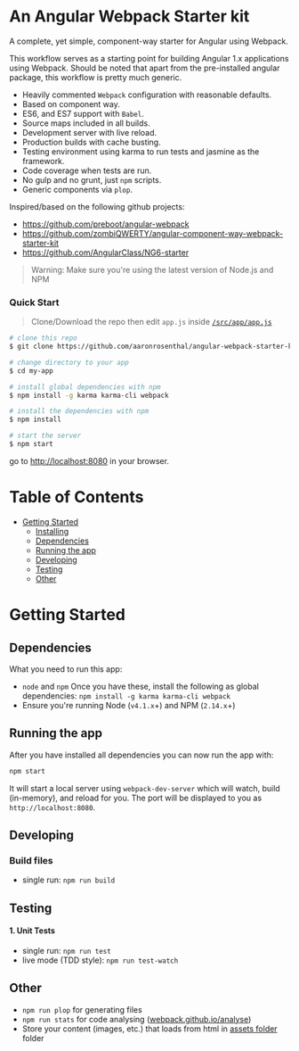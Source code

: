 # An Angular Webpack Starter kit

A complete, yet simple, component-way starter for Angular using Webpack.

This workflow serves as a starting point for building Angular 1.x applications using Webpack. Should be noted that apart from the pre-installed angular package, this workflow is pretty much generic.

* Heavily commented `Webpack` configuration with reasonable defaults.
* Based on component way.
* ES6, and ES7 support with `Babel`.
* Source maps included in all builds.
* Development server with live reload.
* Production builds with cache busting.
* Testing environment using karma to run tests and jasmine as the framework.
* Code coverage when tests are run.
* No gulp and no grunt, just `npm` scripts.
* Generic components via `plop`.

Inspired/based on the following github projects:

* https://github.com/preboot/angular-webpack
* https://github.com/zombiQWERTY/angular-component-way-webpack-starter-kit
* https://github.com/AngularClass/NG6-starter

>Warning: Make sure you're using the latest version of Node.js and NPM

### Quick Start

> Clone/Download the repo then edit `app.js` inside [`/src/app/app.js`](/src/app/app.js)

```bash
# clone this repo
$ git clone https://github.com/aaronrosenthal/angular-webpack-starter-kit my-app

# change directory to your app
$ cd my-app

# install global dependencies with npm
$ npm install -g karma karma-cli webpack

# install the dependencies with npm
$ npm install

# start the server
$ npm start
```

go to [http://localhost:8080](http://localhost:8080) in your browser.

# Table of Contents

* [Getting Started](#getting-started)
    * [Installing](#installing)
    * [Dependencies](#dependencies)
    * [Running the app](#running-the-app)
    * [Developing](#developing)
    * [Testing](#testing)
    * [Other](#other)

# Getting Started

## Dependencies

What you need to run this app:
* `node` and `npm` Once you have these, install the following as global dependencies: `npm install -g karma karma-cli webpack`
* Ensure you're running Node (`v4.1.x`+) and NPM (`2.14.x`+)

## Running the app

After you have installed all dependencies you can now run the app with:
```bash
npm start
```

It will start a local server using `webpack-dev-server` which will watch, build (in-memory), and reload for you. The port will be displayed to you as `http://localhost:8080`.

## Developing

### Build files

* single run: `npm run build`

## Testing

#### 1. Unit Tests

* single run: `npm run test`
* live mode (TDD style): `npm run test-watch`

## Other

* `npm run plop` for generating files
* `npm run stats` for code analysing ([webpack.github.io/analyse](https://webpack.github.io/analyse/))
* Store your content (images, etc.) that loads from html in [assets folder](./src/public/) folder
